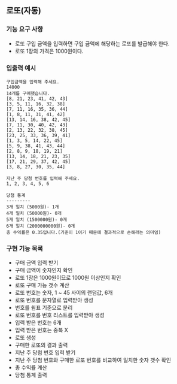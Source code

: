 ## 로또(자동)
### 기능 요구 사항
- 로또 구입 금액을 입력하면 구입 금액에 해당하는 로또를 발급해야 한다.
- 로또 1장의 가격은 1000원이다.

### 입출력 예시
```text
구입금액을 입력해 주세요.
14000
14개를 구매했습니다.
[8, 21, 23, 41, 42, 43]
[3, 5, 11, 16, 32, 38]
[7, 11, 16, 35, 36, 44]
[1, 8, 11, 31, 41, 42]
[13, 14, 16, 38, 42, 45]
[7, 11, 30, 40, 42, 43]
[2, 13, 22, 32, 38, 45]
[23, 25, 33, 36, 39, 41]
[1, 3, 5, 14, 22, 45]
[5, 9, 38, 41, 43, 44]
[2, 8, 9, 18, 19, 21]
[13, 14, 18, 21, 23, 35]
[17, 21, 29, 37, 42, 45]
[3, 8, 27, 30, 35, 44]

지난 주 당첨 번호를 입력해 주세요.
1, 2, 3, 4, 5, 6

당첨 통계
---------
3개 일치 (5000원)- 1개
4개 일치 (50000원)- 0개
5개 일치 (1500000원)- 0개
6개 일치 (2000000000원)- 0개
총 수익률은 0.35입니다.(기준이 1이기 때문에 결과적으로 손해라는 의미임)
```

### 구현 기능 목록
- 구매 금액 입력 받기
- 구매 금액이 숫자인지 확인
- 로또 1장은 1000원이므로 1000원 이상인지 확인
- 로또 구매 가능 갯수 계산
- 로또 번호는 숫자, 1 ~ 45 사이의 랜덤값, 6개
- 로또 번호를 문자열로 입력받아 생성
- 번호를 쉼표 기준으로 분리
- 로또 번호를 번호 리스트를 입력받아 생성
- 입력 받은 번호는 6개
- 입력 받은 번호는 중복 X
- 로또 생성
- 구매한 로또의 결과 출력
- 지난 주 당첨 번호 입력 받기
- 지난 주 당첨 번호와 구매한 로또 번호를 비교하여 일치한 숫자 갯수 확인
- 총 수익률 계산
- 당첨 통계 출력